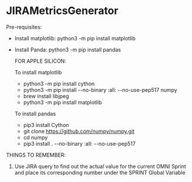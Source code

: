 # JIRAMetricsGenerator

Pre-requisites:
- Install matplotlib: python3 -m pip install matplotlib
- Install Panda: python3 -m pip install pandas
  
  FOR APPLE SILICON:

    To install matplotlib

    - python3 -m pip install cython   
    - python3 -m pip install --no-binary :all: --no-use-pep517 numpy
    - brew install libjpeg
    - python3 -m pip install matplotlib

    To install pandas
    - pip3 install Cython
    - git clone https://github.com/numpy/numpy.git 
    - cd numpy
    - pip3 install . --no-binary :all: --no-use-pep517

THINGS TO REMEMBER:
1. Use JIRA query to find out the actual value for the current OMNI Sprint
   and place its corresponding number under the SPRINT Global Variable
